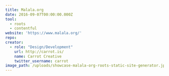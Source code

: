 ```yaml
---
title: Malala.org
date: 2016-09-07T00:00:00.000Z
tool:
  - roots
  - contentful
website: 'https://www.malala.org/'
repo:
creator:
  - role: "Design/Development"
    url: http://carrot.is/
    name: Carrot Creative
    twitter_username: carrot
image_path: /uploads/showcase-malala-org-roots-static-site-generator.jpg
---
```

